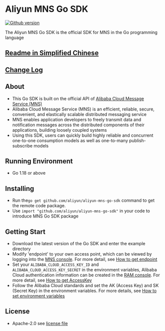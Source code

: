 # Aliyun MNS Go SDK

[![Github version](https://badgen.net/badge/color/1.0.3/green?label=version)](https://badgen.net/badge/color/1.0.3/green?label=version)

The Aliyun MNS Go SDK is the official SDK for MNS in the Go programming language

## [Readme in Simplified Chinese](README-CN.md)

## [Change Log](CHANGELOG.md)

## About

- This Go SDK is built on the official API
  of [Alibaba Cloud Message Service (MNS)](https://www.aliyun.com/product/mns/)
- Alibaba Cloud Message Service (MNS) is an efficient, reliable, secure, convenient, and elastically scalable
  distributed messaging service
- MNS enables application developers to freely transmit data and notification messages across the distributed
  components of their applications, building loosely coupled systems
- Using this SDK, users can quickly build highly reliable and concurrent one-to-one consumption models as well as
  one-to-many publish-subscribe models

## Running Environment

- Go 1.18 or above

## Installing

- Run the`go get github.com/aliyun/aliyun-mns-go-sdk` command to get the remote code package.
- Use `import "github.com/aliyun/aliyun-mns-go-sdk"` in your code to introduce MNS Go SDK package

## Getting Start

- Download the latest version of the Go SDK and enter the example directory
- Modify 'endpoint' to your own access point, which can be viewed by logging into
  the [MNS console](https://mns.console.aliyun.com/). For more detail,
  see [How to get endpoint](https://help.aliyun.com/zh/mns/user-guide/manage-queues-in-the-console?spm=a2c4g.11186623.0.i25#section-yhc-ix5-300)
- Set your `ALIBABA_CLOUD_ACCESS_KEY_ID` and
  `ALIBABA_CLOUD_ACCESS_KEY_SECRET` in the environment variables, Alibaba Cloud authentication information can be
  created in the [RAM console](https://ram.console.aliyun.com/).
  For more detail,
  see [How to get AccessKey](https://help.aliyun.com/document_detail/53045.html?spm=a2c4g.11186623.0.i29#task-354412)
- Follow the Alibaba Cloud standards and set the AK (Access Key) and SK (Secret Key) in the environment variables. For
  more details,
  see [How to set environment variables](https://help.aliyun.com/zh/sdk/developer-reference/configure-the-alibaba-cloud-accesskey-environment-variable-on-linux-macos-and-windows-systems)

## License

- Apache-2.0 see [license file](LICENSE)


